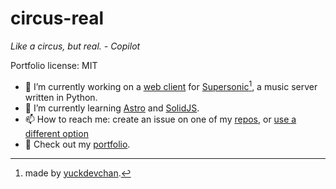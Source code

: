 # circus-real

_Like a circus, but real. - Copilot_

Portfolio license: MIT

- 🔭 I’m currently working on a [web client](https://clown-tunes.vercel.app/) for [Supersonic](https://github.com/yuckdevchan/sonic-screwdriver/)[^1], a music server written in Python.
- 🌱 I’m currently learning [Astro](https://astro.build/) and [SolidJS](https://solidjs.com/).
- 📫 How to reach me: create an issue on one of my [repos](https://github.com/circus-real?tab=repositories), or [use a different option](https://circus-real.vercel.app/contact)
- 💼 Check out my [portfolio](https://circus-real.vercel.app).

[^1]: made by [yuckdevchan](https://github.com/yuckdevchan).
